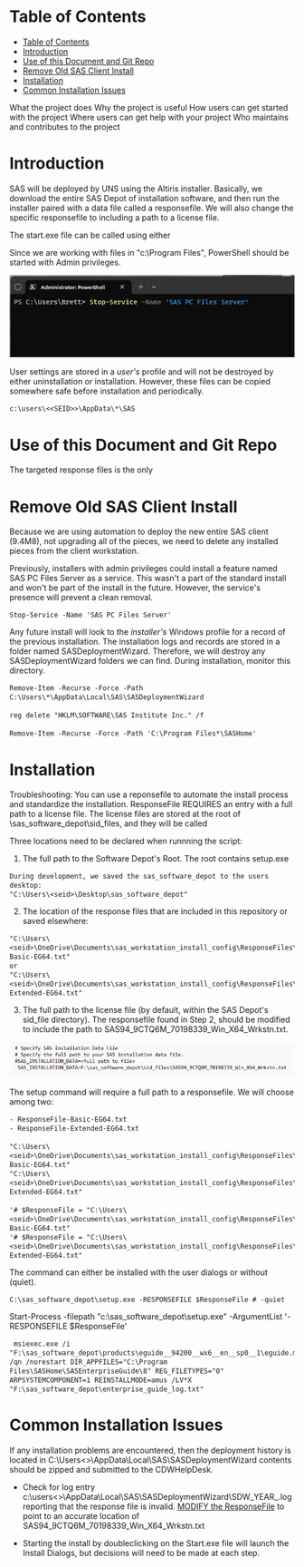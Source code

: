 
# Table of Contents
- [Table of Contents](#table-of-contents)
- [Introduction](#introduction)
- [Use of this Document and Git Repo](#use-of-this-document-and-git-repo)
- [Remove Old SAS Client Install](#remove-old-sas-client-install)
- [Installation](#installation)
- [Common Installation Issues](#common-installation-issues)

What the project does
Why the project is useful
How users can get started with the project
Where users can get help with your project
Who maintains and contributes to the project

# Introduction

SAS will be deployed by UNS using the Altiris installer. Basically, we download the entire SAS Depot of installation software, and then run the installer paired with a data file called a responsefile.  We will also change the specific responsefile to including a path to a license file.

The start.exe file can be called using either 

 Since we are working with files in "c:\Program Files", PowerShell should be started with Admin privileges. 

![PowerShell Illustration ](images/PowerShell.png?raw=true)

User settings are stored in a *user's* profile and will not be destroyed by either uninstallation or installation. However, these files can be copied somewhere safe before installation and periodically. 

```
c:\users\<<SEID>>\AppData\*\SAS
```

# Use of this Document and Git Repo

The targeted response files is the only 

# Remove Old SAS Client Install

Because we are using automation to deploy the new entire SAS client (9.4M8), not upgrading all of the pieces, we need to delete any installed pieces from the client workstation.

Previously, installers with admin privileges could install a feature named SAS PC Files Server as a service.  This wasn't a part of the standard install and won't be part of the install in the future.  However, the service's presence will prevent a clean removal.

```
Stop-Service -Name 'SAS PC Files Server'  
```

Any future install will look to the *installer's* Windows profile for a record of the previous installation. The installation logs and records are stored in a folder named SASDeploymentWizard. Therefore, we will destroy any SASDeploymentWizard folders we can find.  During installation, monitor this directory.

```
Remove-Item -Recurse -Force -Path C:\Users\*\AppData\Local\SAS\SASDeploymentWizard

reg delete "HKLM\SOFTWARE\SAS Institute Inc." /f 

Remove-Item -Recurse -Force -Path 'C:\Program Files*\SASHome'
```


# Installation
Troubleshooting:  You can use a reponsefile to automate the install process and standardize the installation.  ResponseFile REQUIRES an entry with a full path to a license file.  The license files are stored at the root of \sas_software_depot\sid_files, and they will be called 

Three locations need to be declared when runnning the script: 
  1. The full path to the Software Depot's Root. The root contains setup.exe 

    During development, we saved the sas_software_depot to the users desktop:
    "C:\Users\<seid>\Desktop\sas_software_depot"
  
  2. The location of the response files that are included in this repository or saved elsewhere:
  
    "C:\Users\<seid>\OneDrive\Documents\sas_workstation_install_config\ResponseFiles\ResponseFile-Basic-EG64.txt"  
    or  
    "C:\Users\<seid>\OneDrive\Documents\sas_workstation_install_config\ResponseFiles\ResponseFile-Extended-EG64.txt"  
     
  
  3. The full path to the license file (by default, within the SAS Depot's sid_file directory).  The responsefile found in Step 2, should be modified to include the path to SAS94_9CTQ6M_70198339_Win_X64_Wrkstn.txt.  





![Example of a SAS Installation File](images/SASInstallationFile.png)

The setup command will require a full path to a responsefile.  We will choose among two: 
```
- ResponseFile-Basic-EG64.txt
- ResponseFile-Extended-EG64.txt

"C:\Users\<seid>\OneDrive\Documents\sas_workstation_install_config\ResponseFiles\ResponseFile-Basic-EG64.txt"
"C:\Users\<seid>\OneDrive\Documents\sas_workstation_install_config\ResponseFiles\ResponseFile-Extended-EG64.txt"

'# $ResponseFile = "C:\Users\<seid>\OneDrive\Documents\sas_workstation_install_config\ResponseFiles\ResponseFile-Basic-EG64.txt"
'# $ResponseFile = "C:\Users\<seid>\OneDrive\Documents\sas_workstation_install_config\ResponseFiles\ResponseFile-Extended-EG64.txt"
```
The command can either be installed with the user dialogs or without (quiet).
```
C:\sas_software_depot\setup.exe -RESPONSEFILE $ResponseFile # -quiet

```
Start-Process -filepath "c:\sas_software_depot\setup.exe" -ArgumentList '-RESPONSEFILE $ResponseFile'
```
 msiexec.exe /i "F:\sas_software_depot\products\eguide__94200__wx6__en__sp0__1\eguide.msi" /qn /norestart DIR_APPFILES="C:\Program Files\SASHome\SASEnterpriseGuide\8" REG_FILETYPES="0" ARPSYSTEMCOMPONENT=1 REINSTALLMODE=amus /LV*X "F:\sas_software_depot\enterprise_guide_log.txt"
```





# Common Installation Issues

If any installation problems are encountered, then the deployment history is located in  C:\Users\<<SEIDad>>\AppData\Local\SAS\SASDeploymentWizard contents should be zipped and submitted to the CDWHelpDesk.

* Check for log entry c:\users<<siedad>>\AppData\Local\SAS\SASDeploymentWizard\SDW_YEAR_<datetime>.log reporting that the response file is invalid.  [MODIFY the ResponseFile](#installation) to point to an accurate location of SAS94_9CTQ6M_70198339_Win_X64_Wrkstn.txt

* Starting the install by doubleclicking on the Start.exe file will launch the Install Dialogs, but decisions will need to be made at each step.
